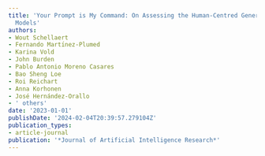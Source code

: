 ```yaml
---
title: 'Your Prompt is My Command: On Assessing the Human-Centred Generality of Multimodal
  Models'
authors:
- Wout Schellaert
- Fernando Martı́nez-Plumed
- Karina Vold
- John Burden
- Pablo Antonio Moreno Casares
- Bao Sheng Loe
- Roi Reichart
- Anna Korhonen
- José Hernández-Orallo
- ' others'
date: '2023-01-01'
publishDate: '2024-02-04T20:39:57.279104Z'
publication_types:
- article-journal
publication: '*Journal of Artificial Intelligence Research*'
---
```

